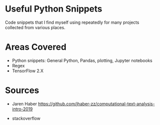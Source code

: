# Useful Python Snippets
Code snippets that I find myself using repeatedly for many projects collected from various places.

# Areas Covered
- Python snippets: General Python, Pandas, plotting, Jupyter notebooks
- Regex
- TensorFlow 2.X

# Sources
- Jaren Haber
https://github.com/jhaber-zz/computational-text-analysis-intro-2019  

- stackoverflow

